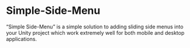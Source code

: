 # Simple-Side-Menu
 “Simple Side-Menu” is a simple solution to adding sliding side menus into your Unity project which work extremely well for both mobile and desktop applications.
